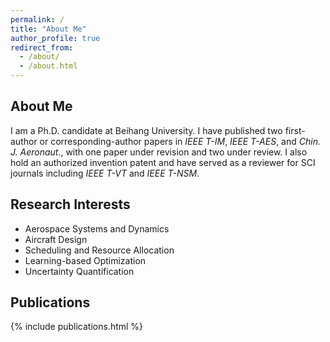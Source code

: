 ```yaml
---
permalink: /
title: "About Me"
author_profile: true
redirect_from:
  - /about/
  - /about.html
---
```


## About Me

I am a Ph.D. candidate at Beihang University. I have published two first-author or corresponding-author papers in *IEEE T-IM*, *IEEE T-AES*, and *Chin. J. Aeronaut.*, with one paper under revision and two under review. I also hold an authorized invention patent and have served as a reviewer for SCI journals including *IEEE T-VT* and *IEEE T-NSM*.

## Research Interests

- Aerospace Systems and Dynamics  
- Aircraft Design  
- Scheduling and Resource Allocation  
- Learning-based Optimization  
- Uncertainty Quantification  

## Publications

{% include publications.html %}